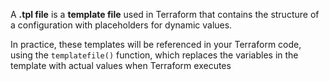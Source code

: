 A **.tpl file** is a **template file** used in Terraform that contains the structure of a configuration with placeholders for dynamic values.

In practice, these templates will be referenced in your Terraform code, using the `templatefile()` function, which replaces the variables in the template with actual values when Terraform executes